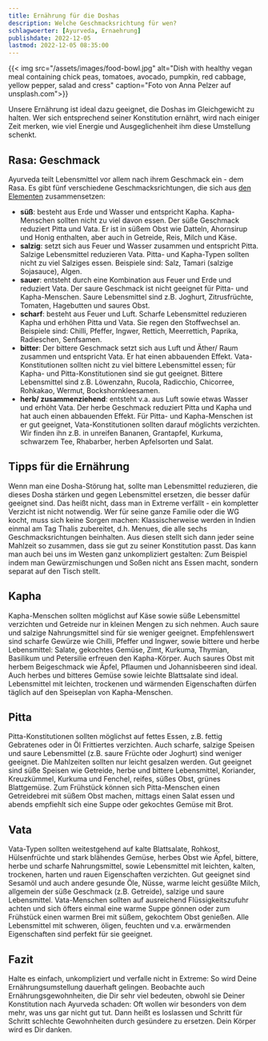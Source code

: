 ```yaml
---
title: Ernährung für die Doshas
description: Welche Geschmacksrichtung für wen?
schlagwoerter: [Ayurveda, Ernaehrung]
publishdate: 2022-12-05
lastmod: 2022-12-05 08:35:00
---
```


{{< img src="/assets/images/food-bowl.jpg" alt="Dish with healthy vegan meal containing chick peas, tomatoes, avocado, pumpkin, red cabbage, yellow pepper, salad and cress" caption="Foto von Anna Pelzer auf unsplash.com">}}

Unsere Ernährung ist ideal dazu geeignet, die Doshas im Gleichgewicht zu halten. Wer sich entsprechend seiner Konstitution ernährt, wird nach einiger Zeit merken, wie viel Energie und Ausgeglichenheit ihm diese Umstellung schenkt.


## Rasa: Geschmack

Ayurveda teilt Lebensmittel vor allem nach ihrem Geschmack ein - dem Rasa. Es gibt fünf verschiedene Geschmacksrichtungen, die sich aus [den Elementen][1] zusammensetzen:
* **süß**: besteht aus Erde und Wasser und entspricht Kapha. Kapha-Menschen sollten nicht zu viel davon essen. Der süße Geschmack reduziert Pitta und Vata. Er ist in süßem Obst wie Datteln, Ahornsirup und Honig enthalten, aber auch in Getreide, Reis, Milch und Käse.
* **salzig**: setzt sich aus Feuer und Wasser zusammen und entspricht Pitta. Salzige Lebensmittel reduzieren Vata. Pitta- und Kapha-Typen sollten nicht zu viel Salziges essen. Beispiele sind: Salz, Tamari (salzige Sojasauce), Algen.
* **sauer**: entsteht durch eine Kombination aus Feuer und Erde und reduziert Vata. Der saure Geschmack ist nicht geeignet für Pitta- und Kapha-Menschen. Saure Lebensmittel sind z.B. Joghurt, Zitrusfrüchte, Tomaten, Hagebutten und saures Obst. 
* **scharf**: besteht aus Feuer und Luft. Scharfe Lebensmittel reduzieren Kapha und erhöhen Pitta und Vata. Sie regen den Stoffwechsel an. Beispiele sind: Chilli, Pfeffer, Ingwer, Rettich, Meerrettich, Paprika, Radieschen, Senfsamen.
* **bitter**: Der bittere Geschmack setzt sich aus Luft und Äther/ Raum zusammen und entspricht Vata. Er hat einen abbauenden Effekt. Vata-Konstitutionen sollten nicht zu viel bittere Lebensmittel essen; für Kapha- und Pitta-Konstitutionen sind sie gut geeignet. Bittere Lebensmittel sind z.B. Löwenzahn, Rucola, Radicchio, Chicorree, Rohkakao, Wermut, Bockshornkleesamen.
* **herb/ zusammenziehend**: entsteht v.a. aus Luft sowie etwas Wasser und erhöht Vata. Der herbe Geschmack reduziert Pitta und Kapha und hat auch einen abbauenden Effekt. Für Pitta- und Kapha-Menschen ist er gut geeignet, Vata-Konstitutionen sollten darauf möglichts verzichten. Wir finden ihn z.B. in unreifen Bananen, Grantapfel, Kurkuma, schwarzem Tee, Rhabarber, herben Apfelsorten und Salat.


## Tipps für die Ernährung

Wenn man eine Dosha-Störung hat, sollte man Lebensmittel reduzieren, die dieses Dosha stärken und gegen Lebensmittel ersetzen, die besser dafür geeignet sind. Das heißt nicht, dass man in Extreme verfällt - ein kompletter Verzicht ist nicht notwendig. Wer für seine ganze Familie oder die WG kocht, muss sich keine Sorgen machen: Klassischerweise werden in Indien einmal am Tag Thalis zubereitet, d.h. Menues, die alle sechs Geschmacksrichtungen beinhalten. Aus diesen stellt sich dann jeder seine Mahlzeit so zusammen, dass sie gut zu seiner Konstitution passt. Das kann man auch bei uns im Westen ganz unkompliziert gestalten: Zum Beispiel indem man Gewürzmischungen und Soßen nicht ans Essen macht, sondern separat auf den Tisch stellt.


## Kapha

Kapha-Menschen sollten möglichst auf Käse sowie süße Lebensmittel verzichten und Getreide nur in kleinen Mengen zu sich nehmen. Auch saure und salzige Nahrungsmittel sind für sie weniger geeignet. Empfehlenswert sind scharfe Gewürze wie Chilli, Pfeffer und Ingwer, sowie bittere und herbe Lebensmittel: Salate, gekochtes Gemüse, Zimt, Kurkuma, Thymian, Basilikum und Petersilie erfreuen den Kapha-Körper. Auch saures Obst mit herbem Beigeschmack wie Äpfel, Pflaumen und Johannisbeeren sind ideal. Auch herbes und bitteres Gemüse sowie leichte Blattsalate sind ideal. Lebensmittel mit leichten, trockenen und wärmenden Eigenschaften dürfen täglich auf den Speiseplan von Kapha-Menschen. 

## Pitta

Pitta-Konstitutionen sollten möglichst auf fettes Essen, z.B. fettig Gebratenes oder in Öl Frittiertes verzichten. Auch scharfe, salzige Speisen und saure Lebensmittel (z.B. saure Früchte oder Joghurt) sind weniger geeignet. Die Mahlzeiten sollten nur leicht gesalzen werden. Gut geeignet sind süße Speisen wie Getreide, herbe und bittere Lebensmittel, Koriander, Kreuzkümmel, Kurkuma und Fenchel, reifes, süßes Obst, grünes Blattgemüse. Zum Frühstück können sich Pitta-Menschen einen Getreidebrei mit süßem Obst machen, mittags einen Salat essen und abends empfiehlt sich eine Suppe oder gekochtes Gemüse mit Brot.

## Vata

Vata-Typen sollten weitestgehend auf kalte Blattsalate, Rohkost, Hülsenfrüchte und stark blähendes Gemüse, herbes Obst wie Äpfel, bittere, herbe und scharfe Nahrungsmittel, sowie Lebensmittel mit leichten, kalten, trockenen, harten und rauen Eigenschaften verzichten. Gut geeignet sind Sesamöl und auch andere gesunde Öle, Nüsse, warme leicht gesüßte Milch, allgemein der süße Geschmack (z.B. Getreide), salzige und saure Lebensmittel. Vata-Menschen sollten auf ausreichend Flüssigkeitszufuhr achten und sich öfters einmal eine warme Suppe gönnen oder zum Frühstück einen warmen Brei mit süßem, gekochtem Obst genießen. Alle Lebensmittel mit schweren, öligen, feuchten und v.a. erwärmenden Eigenschaften sind perfekt für sie geeignet.


## Fazit

Halte es einfach, unkompliziert und verfalle nicht in Extreme: So wird Deine Ernährungsumstellung dauerhaft gelingen. Beobachte auch Ernährungsgewohnheiten, die Dir sehr viel bedeuten, obwohl sie Deiner Konstitution nach Ayurveda schaden: Oft wollen wir besonders von dem mehr, was uns gar nicht gut tut. Dann heißt es loslassen und Schritt für Schritt schlechte Gewohnheiten durch gesündere zu ersetzen. Dein Körper wird es Dir danken.


[1]: /artikel/2022/die-5-elemente-im-ayurveda/